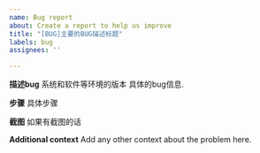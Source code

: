 ```yaml
---
name: Bug report
about: Create a report to help us improve
title: "[BUG]主要的BUG描述标题"
labels: bug
assignees: ''

---
```


**描述bug**
系统和软件等环境的版本
具体的bug信息.

**步骤**
具体步骤

**截图**
如果有截图的话

**Additional context**
Add any other context about the problem here.
